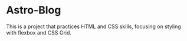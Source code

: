 # Astro-Blog
This is a project that practices HTML and CSS skills, focusing on styling with flexbox and CSS Grid.
